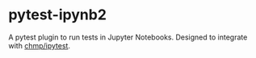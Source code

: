 # pytest-ipynb2

A pytest plugin to run tests in Jupyter Notebooks. Designed to integrate with [chmp/ipytest](https://github.com/chmp/ipytest).
